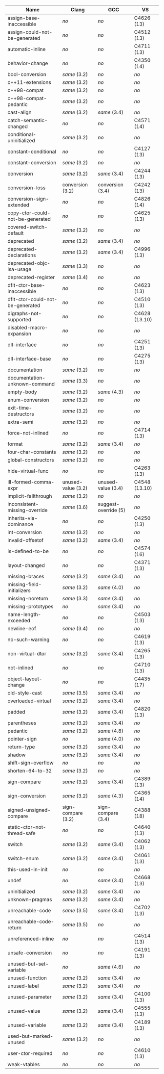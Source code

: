Name                             | Clang              | GCC                  | VS           
-------------------------------- | ------------------ | -------------------- | -------------
assign-base-inaccessible         | *no*               | *no*                 | C4626 (13)   
assign-could-not-be-generated    | *no*               | *no*                 | C4512 (13)   
automatic-inline                 | *no*               | *no*                 | C4711 (13)   
behavior-change                  | *no*               | *no*                 | C4350 (14)   
bool-conversion                  | *same* (3.2)       | *no*                 | *no*         
c++11-extensions                 | *same* (3.2)       | *no*                 | *no*         
c++98-compat                     | *same* (3.2)       | *no*                 | *no*         
c++98-compat-pedantic            | *same* (3.2)       | *no*                 | *no*         
cast-align                       | *same* (3.2)       | *same* (3.4)         | *no*         
catch-semantic-changed           | *no*               | *no*                 | C4571 (14)   
conditional-uninitialized        | *same* (3.2)       | *no*                 | *no*         
constant-conditional             | *no*               | *no*                 | C4127 (13)   
constant-conversion              | *same* (3.2)       | *no*                 | *no*         
conversion                       | *same* (3.2)       | *same* (3.4)         | C4244 (13)   
conversion-loss                  | conversion (3.2)   | conversion (3.4)     | C4242 (13)   
conversion-sign-extended         | *no*               | *no*                 | C4826 (14)   
copy-ctor-could-not-be-generated | *no*               | *no*                 | C4625 (13)   
covered-switch-default           | *same* (3.2)       | *no*                 | *no*         
deprecated                       | *same* (3.2)       | *same* (3.4)         | *no*         
deprecated-declarations          | *same* (3.2)       | *same* (3.4)         | C4996 (13)   
deprecated-objc-isa-usage        | *same* (3.3)       | *no*                 | *no*         
deprecated-register              | *same* (3.4)       | *no*                 | *no*         
dflt-ctor-base-inaccessible      | *no*               | *no*                 | C4623 (13)   
dflt-ctor-could-not-be-generated | *no*               | *no*                 | C4510 (13)   
digraphs-not-supported           | *no*               | *no*                 | C4628 (13.10)
disabled-macro-expansion         | *no*               | *no*                 | *no*         
dll-interface                    | *no*               | *no*                 | C4251 (13)   
dll-interface-base               | *no*               | *no*                 | C4275 (13)   
documentation                    | *same* (3.2)       | *no*                 | *no*         
documentation-unknown-command    | *same* (3.3)       | *no*                 | *no*         
empty-body                       | *same* (3.2)       | *same* (4.3)         | *no*         
enum-conversion                  | *same* (3.2)       | *no*                 | *no*         
exit-time-destructors            | *same* (3.2)       | *no*                 | *no*         
extra-semi                       | *same* (3.2)       | *no*                 | *no*         
force-not-inlined                | *no*               | *no*                 | C4714 (13)   
format                           | *same* (3.2)       | *same* (3.4)         | *no*         
four-char-constants              | *same* (3.2)       | *no*                 | *no*         
global-constructors              | *same* (3.2)       | *no*                 | *no*         
hide-virtual-func                | *no*               | *no*                 | C4263 (13)   
ill-formed-comma-expr            | unused-value (3.2) | unused-value (3.4)   | C4548 (13.10)
implicit-fallthrough             | *same* (3.2)       | *no*                 | *no*         
inconsistent-missing-override    | *same* (3.6)       | suggest-override (5) | *no*         
inherits-via-dominance           | *no*               | *no*                 | C4250 (13)   
int-conversion                   | *same* (3.2)       | *no*                 | *no*         
invalid-offsetof                 | *same* (3.2)       | *same* (3.4)         | *no*         
is-defined-to-be                 | *no*               | *no*                 | C4574 (16)   
layout-changed                   | *no*               | *no*                 | C4371 (13)   
missing-braces                   | *same* (3.2)       | *same* (3.4)         | *no*         
missing-field-initializers       | *same* (3.2)       | *same* (4.0)         | *no*         
missing-noreturn                 | *same* (3.3)       | *same* (3.4)         | *no*         
missing-prototypes               | *no*               | *same* (3.4)         | *no*         
name-length-exceeded             | *no*               | *no*                 | C4503 (13)   
newline-eof                      | *same* (3.4)       | *no*                 | *no*         
no-such-warning                  | *no*               | *no*                 | C4619 (13)   
non-virtual-dtor                 | *same* (3.2)       | *same* (3.4)         | C4265 (13)   
not-inlined                      | *no*               | *no*                 | C4710 (13)   
object-layout-change             | *no*               | *no*                 | C4435 (17)   
old-style-cast                   | *same* (3.5)       | *same* (3.4)         | *no*         
overloaded-virtual               | *same* (3.2)       | *same* (3.4)         | *no*         
padded                           | *same* (3.2)       | *same* (3.4)         | C4820 (13)   
parentheses                      | *same* (3.2)       | *same* (3.4)         | *no*         
pedantic                         | *same* (3.2)       | *same* (4.8)         | *no*         
pointer-sign                     | *no*               | *same* (4.0)         | *no*         
return-type                      | *same* (3.2)       | *same* (3.4)         | *no*         
shadow                           | *same* (3.2)       | *same* (3.4)         | *no*         
shift-sign-overflow              | *no*               | *no*                 | *no*         
shorten-64-to-32                 | *same* (3.2)       | *no*                 | *no*         
sign-compare                     | *same* (3.2)       | *same* (3.4)         | C4389 (13)   
sign-conversion                  | *same* (3.2)       | *same* (4.3)         | C4365 (14)   
signed-unsigned-compare          | sign-compare (3.2) | sign-compare (3.4)   | C4388 (18)   
static-ctor-not-thread-safe      | *no*               | *no*                 | C4640 (13)   
switch                           | *same* (3.2)       | *same* (3.4)         | C4062 (13)   
switch-enum                      | *same* (3.2)       | *same* (3.4)         | C4061 (13)   
this-used-in-init                | *no*               | *no*                 | *no*         
undef                            | *no*               | *same* (3.4)         | C4668 (13)   
uninitialized                    | *same* (3.2)       | *same* (3.4)         | *no*         
unknown-pragmas                  | *same* (3.2)       | *same* (3.4)         | *no*         
unreachable-code                 | *same* (3.5)       | *same* (3.4)         | C4702 (13)   
unreachable-code-return          | *same* (3.5)       | *no*                 | *no*         
unreferenced-inline              | *no*               | *no*                 | C4514 (13)   
unsafe-conversion                | *no*               | *no*                 | C4191 (13)   
unused-but-set-variable          | *no*               | *same* (4.6)         | *no*         
unused-function                  | *same* (3.2)       | *same* (3.4)         | *no*         
unused-label                     | *same* (3.2)       | *same* (3.4)         | *no*         
unused-parameter                 | *same* (3.2)       | *same* (3.4)         | C4100 (13)   
unused-value                     | *same* (3.2)       | *same* (3.4)         | C4555 (13)   
unused-variable                  | *same* (3.2)       | *same* (3.4)         | C4189 (13)   
used-but-marked-unused           | *same* (3.2)       | *no*                 | *no*         
user-ctor-required               | *no*               | *no*                 | C4610 (13)   
weak-vtables                     | *no*               | *no*                 | *no*         
